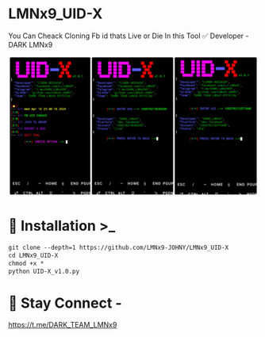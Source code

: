 # LMNx9_UID-X
You Can Cheack Cloning Fb id thats Live or Die In this Tool ✅ Developer - DARK LMNx9

![](https://github.com/LMNx9-JOHNY/LMNx9_UID-X/blob/main/UID-X.jpg)

# 🔰 Installation >_
    git clone --depth=1 https://github.com/LMNx9-JOHNY/LMNx9_UID-X
    cd LMNx9_UID-X
    chmod +x *
    python UID-X_v1.0.py


# 🔰 Stay Connect -
https://t.me/DARK_TEAM_LMNx9
